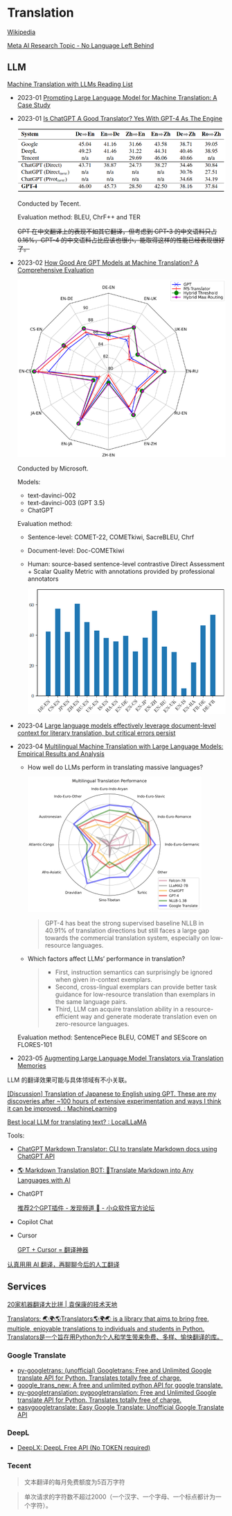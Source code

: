 # Translation
[Wikipedia](https://en.wikipedia.org/wiki/Machine_translation)

[Meta AI Research Topic - No Language Left Behind](https://ai.meta.com/research/no-language-left-behind/)

## LLM
[Machine Translation with LLMs Reading List](https://github.com/hsing-wang/Awesome-LLM-MT)

- 2023-01 [Prompting Large Language Model for Machine Translation: A Case Study](https://arxiv.org/abs/2301.07069)

- 2023-01 [Is ChatGPT A Good Translator? Yes With GPT-4 As The Engine](https://arxiv.org/abs/2301.08745)

  ![](images/README/2301.08745.png)

  Conducted by Tecent.

  Evaluation method: BLEU, ChrF++ and TER

  ~~GPT 在中文翻译上的表现不如其它翻译，但考虑到 GPT-3 的中文语料只占 0.16%，GPT-4 的中文语料占比应该也很小，能取得这样的性能已经表现很好了。~~

- 2023-02 [How Good Are GPT Models at Machine Translation? A Comprehensive Evaluation](https://arxiv.org/abs/2302.09210)

  ![](images/README/2302.09210.png)

  Conducted by Microsoft.

  Models:
  - text-davinci-002
  - text-davinci-003 (GPT 3.5)
  - ChatGPT

  Evaluation method:
  - Sentence-level: COMET-22, COMETkiwi, SacreBLEU, Chrf
  - Document-level: Doc-COMETkiwi
  - Human: source-based sentence-level contrastive Direct Assessment + Scalar Quality Metric with annotations provided by professional annotators

    ![GPT Win Rates (%) based on Item Scores per language pair.](images/README/2302.09210-human.png)

- 2023-04 [Large language models effectively leverage document-level context for literary translation, but critical errors persist](https://arxiv.org/abs/2304.03245)

- 2023-04 [Multilingual Machine Translation with Large Language Models: Empirical Results and Analysis](https://arxiv.org/abs/2304.04675)

  - How well do LLMs perform in translating massive languages?

    ![](images/README/2304.04675.png)

    > GPT-4 has beat the strong supervised baseline NLLB in 40.91% of translation directions but still faces a large gap towards the commercial translation system, especially on low-resource languages.

  - Which factors affect LLMs’ performance in translation?
  
    > - First, instruction semantics can surprisingly be ignored when given in-context exemplars.
    > - Second, cross-lingual exemplars can provide better task guidance for low-resource translation than exemplars in the same language pairs.
    > - Third, LLM can acquire translation ability in a resource-efficient way and generate moderate translation even on zero-resource languages.

  Evaluation method: SentencePiece BLEU, COMET and SEScore on FLORES-101

- 2023-05 [Augmenting Large Language Model Translators via Translation Memories](https://arxiv.org/abs/2305.17367)

LLM 的翻译效果可能与具体领域有不小关联。

[\[Discussion\] Translation of Japanese to English using GPT. These are my discoveries after ~100 hours of extensive experimentation and ways I think it can be improved. : MachineLearning](https://www.reddit.com/r/MachineLearning/comments/12pqqg6/discussion_translation_of_japanese_to_english/)

[Best local LLM for translating text? : LocalLLaMA](https://www.reddit.com/r/LocalLLaMA/comments/12o25ca/best_local_llm_for_translating_text/)

Tools:
- [ChatGPT Markdown Translator: CLI to translate Markdown docs using ChatGPT API](https://github.com/smikitky/chatgpt-md-translator)
- [🌎 Markdown Translation BOT: 💬Translate Markdown into Any Languages with AI](https://github.com/3ru/gpt-translate)
- ChatGPT

  [推荐2个GPT插件 - 发现频道 🔎 - 小众软件官方论坛](https://meta.appinn.net/t/topic/45964)
- Copilot Chat
- Cursor

  [GPT + Cursor = 翻译神器](https://iriszhang.club/gpt-cursor)

[认真用用 AI 翻译，再聊聊今后的人工翻译](https://mp.weixin.qq.com/s/Qi7iUUoNw_1bW9JTXyvakQ)

## Services
[20家机器翻译大比拼 | 袁保康的技术天地](https://kangear.github.io/cloud/2022/03/18/cloud-translate-price.html)

[Translators: 🌏🌍🌎Translators🌎🌍🌏 is a library that aims to bring free, multiple, enjoyable translations to individuals and students in Python. Translators是一个旨在用Python为个人和学生带来免费、多样、愉快翻译的库。](https://github.com/UlionTse/translators)

### Google Translate
- [py-googletrans: (unofficial) Googletrans: Free and Unlimited Google translate API for Python. Translates totally free of charge.](https://github.com/ssut/py-googletrans)
- [google\_trans\_new: A free and unlimited python API for google translate.](https://github.com/lushan88a/google_trans_new)
- [py-googletranslation: pygoogletranslation: Free and Unlimited Google translate API for Python. Translates totally free of charge.](https://github.com/Saravananslb/py-googletranslation)
- [easygoogletranslate: Easy Google Translate: Unofficial Google Translate API](https://github.com/ahmeterenodaci/easygoogletranslate)

### DeepL
- [DeepLX: DeepL Free API (No TOKEN required)](https://github.com/OwO-Network/DeepLX)

### Tecent
> 文本翻译的每月免费额度为5百万字符

> 单次请求的字符数不超过2000（一个汉字、一个字母、一个标点都计为一个字符）。